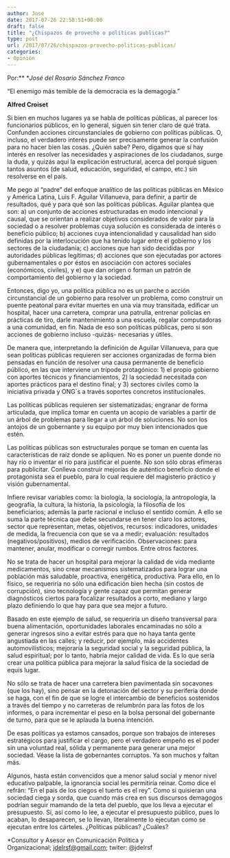 ```yaml
---
author: Jose
date: 2017-07-26 22:58:51+00:00
draft: false
title: "¿Chispazos de provecho o políticas publicas?"
type: post
url: /2017/07/26/chispazos-provecho-politicas-publicas/
categories:
- Opinión
---
```



				

Por:** **José del Rosario Sánchez Franco*




“El enemigo más temible de la democracia es la demagogia.”




**Alfred Croiset**


Si bien en muchos lugares ya se habla de políticas públicas, al parecer los funcionarios públicos, en lo general, siguen sin tener claro de qué trata. Confunden acciones circunstanciales de gobierno con políticas públicas. O, incluso, el verdadero interés puede ser precisamente generar la confusión para no hacer bien las cosas. ¿Quién sabe? Pero, digamos que sí hay interés en resolver las necesidades y aspiraciones de los ciudadanos, surge la duda, y quizás aquí la explicación estructural, acerca del porqué siguen tantos asuntos (de salud, educación, seguridad, el campo, etc.) sin resolverse en el país.

Me pego al “padre” del enfoque analítico de las políticas públicas en México y América Latina, Luis F. Aguilar Villanueva, para definir, a partir de resultados, qué y para qué son las políticas públicas. Aguilar plantea que son: a) un conjunto de acciones estructuradas en modo intencional y causal, que se orientan a realizar objetivos considerados de valor para la sociedad o a resolver problemas cuya solución es considerada de interés o beneficio público; b) acciones cuya intencionalidad y causalidad han sido definidas por la interlocución que ha tenido lugar entre el gobierno y los sectores de la ciudadanía; c) acciones que han sido decididas por autoridades públicas legítimas; d) acciones que son ejecutadas por actores gubernamentales o por éstos en asociación con actores sociales (económicos, civiles), y e) que dan origen o forman un patrón de comportamiento del gobierno y la sociedad.

Entonces, digo yo, una política pública no es un parche o acción circunstancial de un gobierno para resolver un problema, como construir un puente peatonal para evitar muertes en una vía muy transitada, edificar un hospital, hacer una carretera, comprar una patrulla, entrenar policías en prácticas de tiro, darle mantenimiento a una escuela, regalar computadoras a una comunidad, en fin. Nada de eso son políticas públicas, pero si son acciones de gobierno incluso -quizás- necesarias y útiles.

De manera que, interpretando la definición de Aguilar Villanueva, para que sean políticas públicas requieren ser acciones organizadas de forma bien pensadas en función de resolver una causa permanente de beneficio público, en las que interviene un trípode protagónico: 1) el propio gobierno con aportes técnicos y financiamientos, 2) la sociedad necesitada con aportes prácticos para el destino final; y 3) sectores civiles como la iniciativa privada y ONG´s a través soportes concretos institucionales.

Las políticas públicas requieren ser sistematizadas; engranar de forma articulada, que implica tomar en cuenta un acopio de variables a partir de un árbol de problemas para llegar a un árbol de soluciones. No son los antojos de un gobernante y su equipo por muy bien intencionados que estén.

Las políticas públicas son estructurales porque se toman en cuenta las características de raíz donde se apliquen. No es poner un puente donde no hay río o inventar el río para justificar el puente. No son sólo obras efímeras para publicitar. Conlleva construir mejorías de auténtico beneficio donde el protagonista sea el pueblo, para lo cual requiere del magisterio práctico y visión gubernamental.

Infiere revisar variables como: la biología, la sociología, la antropología, la geografía, la cultura, la historia, la psicología, la filosofía de los beneficiarios; además la parte racional e incluso el sentido común. A ello se suma la parte técnica que debe secundarse en tener claro los actores, sector que representan, metas, objetivos, recursos: indicadores, unidades de medida, la frecuencia con que se va a medir; evaluación: resultados (negativos/positivos), medios de verificación. Observaciones: para mantener, anular, modificar o corregir rumbos. Entre otros factores.

No se trata de hacer un hospital para mejorar la calidad de vida mediante medicamentos, sino crear mecanismos sistematizados para lograr una población más saludable, proactiva, energética, productiva. Para ello, en lo físico, se requeriría no sólo una edificación bien hecha (sin costos de corrupción), sino tecnología y gente capaz que permitan generar diagnósticos ciertos para focalizar resultados a corto, mediano y largo plazo definiendo lo que hay para que sea mejor a futuro.

Basado en este ejemplo de salud, se requeriría un diseño transversal para buena alimentación, oportunidades laborales encaminadas no sólo a generar ingresos sino a evitar estrés para que no haya tanta gente angustiada en las calles; y reducir, por ejemplo, más accidentes automovilísticos; mejoraría la seguridad social y la seguridad pública, la salud espiritual; por lo tanto, habría mejor calidad de vida. Es lo que sería crear una política pública para mejorar la salud física de la sociedad de equis lugar.

No sólo se trata de hacer una carretera bien pavimentada sin socavones (que los hay), sino pensar en la detonación del sector y su periferia donde se haga, con el fin de que se logre el intercambio de beneficios sostenidos a través del tiempo y no carreteras de relumbrón para las fotos de los informes, o para incrementar el peso en la bolsa personal del gobernante de turno, para que se le aplauda la buena intención.

De esas políticas ya estamos cansados, porque son trabajos de intereses estratégicos para justificar el cargo, pero el verdadero empeño es el poder sin una voluntad real, sólida y permanente para generar una mejor sociedad. Véase la lista de gobernantes corruptos. Ya son muchos y faltan más.

Algunos, hasta están convencidos que a menor salud social y menor nivel educativo palpable, la ignorancia social les permitiría reinar. Como dice el refrán: “En el país de los ciegos el tuerto es el rey”. Como si quisieran una sociedad ciega y sorda, que cuando más crea en sus discursos demagogos podrían seguir mamando de la teta del pueblo, que los lleva a ejecutar el presupuesto. Sí, así como lo lee, a ejecutar el presupuesto público, pues lo acaban, lo desaparecen, se lo llevan, literalmente lo ejecutan como se ejecutan entre los cárteles. ¿Políticas públicas? ¿Cuáles?



*Consultor y Asesor en Comunicación Política y Organizacional; [jdelrsf@gmail.com](mailto:jdelrsf@gmail.com); twiter: @jdelrsf		
